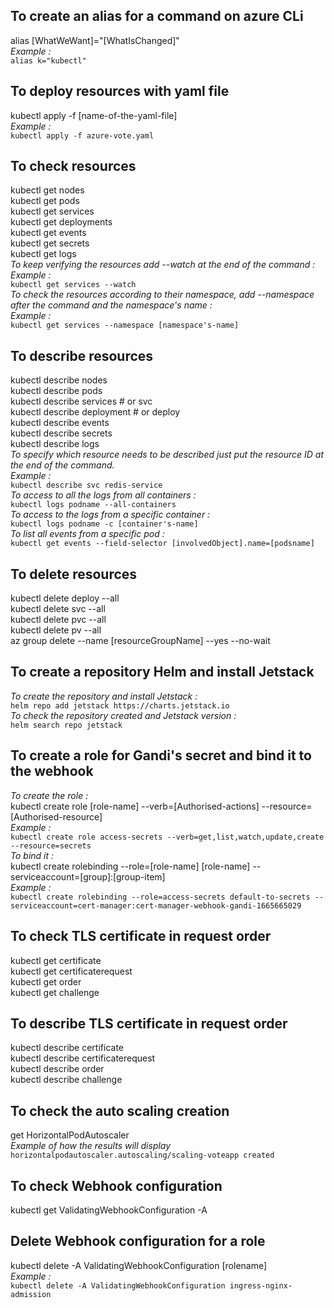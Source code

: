 ## To create an alias for a command on azure CLi 
alias [WhatWeWant]="[WhatIsChanged]"  
*Example :*  
`alias k="kubectl"`  

## To deploy resources with yaml file
kubectl apply -f [name-of-the-yaml-file]  
*Example :*  
`kubectl apply -f azure-vote.yaml`  

## To check resources
kubectl get nodes  
kubectl get pods  
kubectl get services  
kubectl get deployments  
kubectl get events  
kubectl get secrets  
kubectl get logs  
*To keep verifying the resources add --watch at the end of the command :*  
*Example :*  
`kubectl get services --watch`  
*To check the resources according to their namespace, add --namespace after the command and the namespace's name :*  
*Example :*  
`kubectl get services --namespace [namespace's-name]`

## To describe resources
kubectl describe nodes  
kubectl describe pods  
kubectl describe services # or svc  
kubectl describe deployment # or deploy  
kubectl describe events  
kubectl describe secrets  
kubectl describe logs  
*To specify which resource needs to be described just put the resource ID at the end of the command.*   
*Example :*  
`kubectl describe svc redis-service`  
*To access to all the logs from all containers :*  
`kubectl logs podname --all-containers`  
*To access to the logs from a specific container :*  
`kubectl logs podname -c [container's-name]`  
*To list all events from a specific pod :*   
`kubectl get events --field-selector [involvedObject].name=[podsname]`  

## To delete resources
kubectl delete deploy --all  
kubectl delete svc --all  
kubectl delete pvc --all  
kubectl delete pv --all  
az group delete --name [resourceGroupName] --yes --no-wait  

## To create a repository Helm and install Jetstack  
*To create the repository and install Jetstack :*  
`helm repo add jetstack https://charts.jetstack.io`  
*To check the repository created and Jetstack version :*  
`helm search repo jetstack`  

## To create a role for Gandi's secret and bind it to the webhook  
*To create the role :*  
kubectl create role [role-name] --verb=[Authorised-actions] --resource=[Authorised-resource]  
*Example :*  
`kubectl create role access-secrets --verb=get,list,watch,update,create --resource=secrets`  
*To bind it :*  
kubectl create rolebinding --role=[role-name] [role-name] --serviceaccount=[group]:[group-item]  
*Example :*  
`kubectl create rolebinding --role=access-secrets default-to-secrets --serviceaccount=cert-manager:cert-manager-webhook-gandi-1665665029`

## To check TLS certificate in request order
kubectl get certificate  
kubectl get certificaterequest  
kubectl get order  
kubectl get challenge  

## To describe TLS certificate in request order
kubectl describe certificate  
kubectl describe certificaterequest  
kubectl describe order  
kubectl describe challenge  

## To check the auto scaling creation
get HorizontalPodAutoscaler  
*Example of how the results will display*  
`horizontalpodautoscaler.autoscaling/scaling-voteapp created`

## To check Webhook configuration
kubectl get ValidatingWebhookConfiguration -A

## Delete Webhook configuration for a role  
kubectl delete -A ValidatingWebhookConfiguration [rolename]  
*Example :*  
`kubectl delete -A ValidatingWebhookConfiguration ingress-nginx-admission`